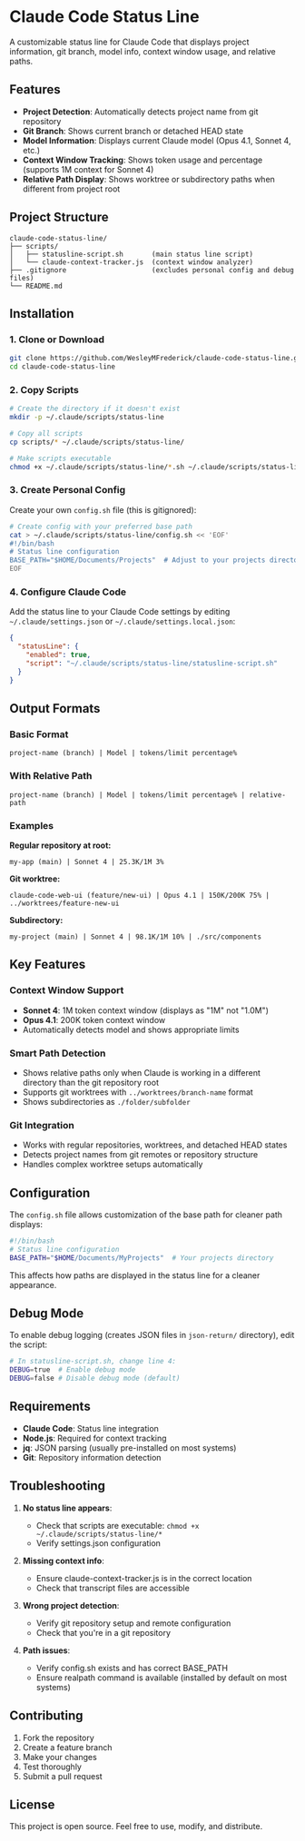 # Claude Code Status Line

A customizable status line for Claude Code that displays project information, git branch, model info, context window usage, and relative paths.

## Features

- **Project Detection**: Automatically detects project name from git repository
- **Git Branch**: Shows current branch or detached HEAD state  
- **Model Information**: Displays current Claude model (Opus 4.1, Sonnet 4, etc.)
- **Context Window Tracking**: Shows token usage and percentage (supports 1M context for Sonnet 4)
- **Relative Path Display**: Shows worktree or subdirectory paths when different from project root

## Project Structure

```
claude-code-status-line/
├── scripts/
│   ├── statusline-script.sh       (main status line script)
│   └── claude-context-tracker.js  (context window analyzer)
├── .gitignore                     (excludes personal config and debug files)
└── README.md
```

## Installation

### 1. Clone or Download

```bash
git clone https://github.com/WesleyMFrederick/claude-code-status-line.git
cd claude-code-status-line
```

### 2. Copy Scripts

```bash
# Create the directory if it doesn't exist
mkdir -p ~/.claude/scripts/status-line

# Copy all scripts
cp scripts/* ~/.claude/scripts/status-line/

# Make scripts executable
chmod +x ~/.claude/scripts/status-line/*.sh ~/.claude/scripts/status-line/*.js
```

### 3. Create Personal Config

Create your own `config.sh` file (this is gitignored):

```bash
# Create config with your preferred base path
cat > ~/.claude/scripts/status-line/config.sh << 'EOF'
#!/bin/bash
# Status line configuration
BASE_PATH="$HOME/Documents/Projects"  # Adjust to your projects directory
EOF
```

### 4. Configure Claude Code

Add the status line to your Claude Code settings by editing `~/.claude/settings.json` or `~/.claude/settings.local.json`:

```json
{
  "statusLine": {
    "enabled": true,
    "script": "~/.claude/scripts/status-line/statusline-script.sh"
  }
}
```

## Output Formats

### Basic Format
```
project-name (branch) | Model | tokens/limit percentage%
```

### With Relative Path
```
project-name (branch) | Model | tokens/limit percentage% | relative-path
```

### Examples

**Regular repository at root:**
```
my-app (main) | Sonnet 4 | 25.3K/1M 3%
```

**Git worktree:**
```
claude-code-web-ui (feature/new-ui) | Opus 4.1 | 150K/200K 75% | ../worktrees/feature-new-ui
```

**Subdirectory:**
```
my-project (main) | Sonnet 4 | 98.1K/1M 10% | ./src/components
```

## Key Features

### Context Window Support
- **Sonnet 4**: 1M token context window (displays as "1M" not "1.0M")
- **Opus 4.1**: 200K token context window
- Automatically detects model and shows appropriate limits

### Smart Path Detection
- Shows relative paths only when Claude is working in a different directory than the git repository root
- Supports git worktrees with `../worktrees/branch-name` format
- Shows subdirectories as `./folder/subfolder`

### Git Integration
- Works with regular repositories, worktrees, and detached HEAD states
- Detects project names from git remotes or repository structure
- Handles complex worktree setups automatically

## Configuration

The `config.sh` file allows customization of the base path for cleaner path displays:

```bash
#!/bin/bash
# Status line configuration
BASE_PATH="$HOME/Documents/MyProjects"  # Your projects directory
```

This affects how paths are displayed in the status line for a cleaner appearance.

## Debug Mode

To enable debug logging (creates JSON files in `json-return/` directory), edit the script:

```bash
# In statusline-script.sh, change line 4:
DEBUG=true  # Enable debug mode
DEBUG=false # Disable debug mode (default)
```

## Requirements

- **Claude Code**: Status line integration
- **Node.js**: Required for context tracking
- **jq**: JSON parsing (usually pre-installed on most systems)
- **Git**: Repository information detection

## Troubleshooting

1. **No status line appears**: 
   - Check that scripts are executable: `chmod +x ~/.claude/scripts/status-line/*`
   - Verify settings.json configuration

2. **Missing context info**: 
   - Ensure claude-context-tracker.js is in the correct location
   - Check that transcript files are accessible

3. **Wrong project detection**: 
   - Verify git repository setup and remote configuration
   - Check that you're in a git repository

4. **Path issues**: 
   - Verify config.sh exists and has correct BASE_PATH
   - Ensure realpath command is available (installed by default on most systems)

## Contributing

1. Fork the repository
2. Create a feature branch
3. Make your changes
4. Test thoroughly
5. Submit a pull request

## License

This project is open source. Feel free to use, modify, and distribute.